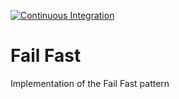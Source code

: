 [![Continuous Integration](https://github.com/kaiosilveira/nodejs-ts-express-template/actions/workflows/ci.yml/badge.svg)](https://github.com/kaiosilveira/nodejs-ts-express-template/actions/workflows/ci.yml)

# Fail Fast

Implementation of the Fail Fast pattern
